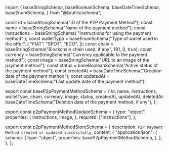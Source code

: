 import {
  baseStringSchema,
  baseBooleanSchema,
  baseDateTimeSchema,
  baseEnumSchema,
} from "@b/utils/schema";

const id = baseStringSchema("ID of the P2P Payment Method");
const name = baseStringSchema("Name of the payment method");
const instructions = baseStringSchema(
  "Instructions for using the payment method"
);
const walletType = baseEnumSchema("Type of wallet used in the offer", [
  "FIAT",
  "SPOT",
  "ECO",
]);
const chain = baseStringSchema("Blockchain chain used, if any", 191, 0, true);
const currency = baseStringSchema("Currency applicable to the payment method");
const image = baseStringSchema("URL to an image of the payment method");
const status = baseBooleanSchema("Active status of the payment method");
const createdAt = baseDateTimeSchema("Creation date of the payment method");
const updatedAt = baseDateTimeSchema("Last update date of the payment method");

export const baseP2pPaymentMethodSchema = {
  id,
  name,
  instructions,
  walletType,
  chain,
  currency,
  image,
  status,
  createdAt,
  updatedAt,
  deletedAt: baseDateTimeSchema("Deletion date of the payment method, if any"),
};

export const p2pPaymentMethodUpdateSchema = {
  type: "object",
  properties: {
    instructions,
    image,
  },
  required: ["instructions"],
};

export const p2pPaymentMethodStoreSchema = {
  description: `P2P Payment Method created or updated successfully`,
  content: {
    "application/json": {
      schema: {
        type: "object",
        properties: baseP2pPaymentMethodSchema,
      },
    },
  },
};
